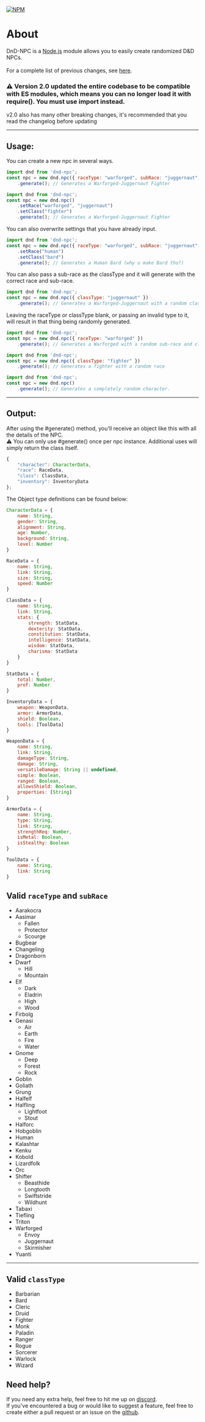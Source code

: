 [![NPM](https://nodei.co/npm/dnd-npc.png?downloads=true&downloadRank=true&stars=true)](https://nodei.co/npm/dnd-npc/)

# **About**
DnD-NPC is a [Node.js](https://nodejs.org) module allows you to easily create randomized D&D NPCs.<br>
<br>
For a complete list of previous changes, see [here](https://multarix.github.io/DnD-NPC//changelog.html).<br>

### ⚠️ Version 2.0 updated the entire codebase to be compatible with ES modules, which means you can no longer load it with require(). You must use import instead.<br>
v2.0 also has many other breaking changes, it's recommended that you read the changelog before updating<br>

---
## **Usage:**
You can create a new npc in several ways.<br>
```js
import dnd from 'dnd-npc';
const npc = new dnd.npc({ raceType: "warforged", subRace: "juggernaut", classType: "fighter"})
	.generate(); // Generates a Warforged-Juggernaut Fighter
```
```js
import dnd from 'dnd-npc';
const npc = new dnd.npc()
	.setRace("warforged", "juggernaut")
	.setClass("fighter")
	.generate(); // Generates a Warforged-Juggernaut Fighter
```
You can also overwrite settings that you have already input.
```js
import dnd from 'dnd-npc';
const npc = new dnd.npc({ raceType: "warforged", subRace: "juggernaut", classType: "fighter"})
	.setRace("human")
	.setClass("bard")
	.generate(); // Generates a Human Bard (why u make Bard tho?)
```
You can also pass a sub-race as the classType and it will generate with the correct race and sub-race.
```js
import dnd from 'dnd-npc';
const npc = new dnd.npc({ classType: "juggernaut" })
	.generate(); // Generates a Warforged-Juggernaut with a random class.
```
Leaving the raceType or classType blank, or passing an invalid type to it, will result in that thing being randomly generated.
```js
import dnd from 'dnd-npc';
const npc = new dnd.npc({ raceType: "warforged" })
	.generate(); // Generates a Warforged with a random sub-race and class.
```
```js
import dnd from 'dnd-npc';
const npc = new dnd.npc({ classType: "fighter" })
	.generate(); // Generates a fighter with a random race
```
```js
import dnd from 'dnd-npc';
const npc = new dnd.npc()
	.generate(); // Generates a completely random character.
```

---
## **Output:**
After using the #generate() method, you'll receive an object like this with all the details of the NPC.<br>
⚠️ You can only use #generate() once per npc instance. Additional uses will simply return the class itself.
```js
{
	"character": CharacterData,
	"race": RaceData,
	"class": ClassData,
	"inventory": InventoryData
};
```
The Object type definitions can be found below:
```js
CharacterData = {
	name: String,
	gender: String,
	alignment: String,
	age: Number,
	background: String,
	level: Number
}

RaceData = {
	name: String,
	link: String,
	size: String,
	speed: Number
}

ClassData = {
	name: String,
	link: String,
	stats: {
		strength: StatData,
		dexterity: StatData,
		constitution: StatData,
		intelligence: StatData,
		wisdom: StatData,
		charisma: StatData
	}
}

StatData = {
	total: Number,
	prof: Number
}

InventoryData = {
	weapon: WeaponData,
	armor: ArmorData,
	shield: Boolean,
	tools: [ToolData]
}

WeaponData = {
	name: String,
	link: String,
	damageType: String,
	damage: String,
	versatileDamage: String || undefined,
	simple: Boolean,
	ranged: Boolean,
	allowsShield: Boolean,
	properties: [String]
}

ArmorData = {
	name: String,
	type: String,
	link: String,
	strengthReq: Number,
	isMetal: Boolean,
	isStealthy: Boolean
}

ToolData = {
	name: String,
	link: String
}
```


## **Valid `raceType` and `subRace`**
- Aarakocra
- Aasimar
	- Fallen
	- Protector
	- Scourge
- Bugbear
- Changeling
- Dragonborn
- Dwarf
	- Hill
	- Mountain
- Elf
	- Dark
	- Eladrin
	- High
	- Wood
- Firbolg
- Genasi
	- Air
	- Earth
	- Fire
	- Water
- Gnome
	- Deep
	- Forest
	- Rock
- Goblin
- Goliath
- Grung
- Halfelf
- Halfling
	- Lightfoot
	- Stout
- Halforc
- Hobgoblin
- Human
- Kalashtar
- Kenku
- Kobold
- Lizardfolk
- Orc
- Shifter
	- Beasthide
	- Longtooth
	- Swiftstride
	- Wildhunt
- Tabaxi
- Tiefling
- Triton
- Warforged
	- Envoy
	- Juggernaut
	- Skirmisher
- Yuanti
---
## **Valid `classType`**
- Barbarian
- Bard
- Cleric
- Druid
- Fighter
- Monk
- Paladin
- Ranger
- Rogue
- Sorcerer
- Warlock
- Wizard

## **Need help?**
If you need any extra help, feel free to hit me up on [discord](https://discord.gg/UHUCNG9TEV).<br>
If you've encountered a bug or would like to suggest a feature, feel free to create either a pull request or an issue on the [github](https://github.com/Multarix/DnD-NPC).
